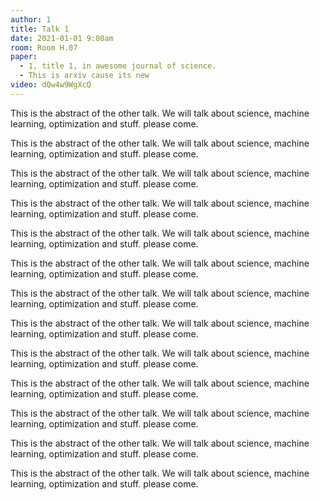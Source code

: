 ```yaml
---
author: 1
title: Talk 1
date: 2021-01-01 9:00am
room: Room H.07
paper: 
  - 1, title 1, in awesome journal of science.
  - This is arxiv cause its new
video: dQw4w9WgXcQ
---
```


This is the abstract of the other talk. We will talk about science, machine learning, optimization and stuff. please come.

This is the abstract of the other talk. We will talk about science, machine learning, optimization and stuff. please come.

This is the abstract of the other talk. We will talk about science, machine learning, optimization and stuff. please come.

This is the abstract of the other talk. We will talk about science, machine learning, optimization and stuff. please come.

This is the abstract of the other talk. We will talk about science, machine learning, optimization and stuff. please come.

This is the abstract of the other talk. We will talk about science, machine learning, optimization and stuff. please come.

This is the abstract of the other talk. We will talk about science, machine learning, optimization and stuff. please come.

This is the abstract of the other talk. We will talk about science, machine learning, optimization and stuff. please come.

This is the abstract of the other talk. We will talk about science, machine learning, optimization and stuff. please come.

This is the abstract of the other talk. We will talk about science, machine learning, optimization and stuff. please come.

This is the abstract of the other talk. We will talk about science, machine learning, optimization and stuff. please come.

This is the abstract of the other talk. We will talk about science, machine learning, optimization and stuff. please come.

This is the abstract of the other talk. We will talk about science, machine learning, optimization and stuff. please come.